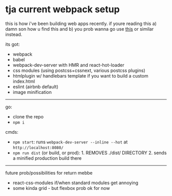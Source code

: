 # tja current webpack setup

this is how i've been building web apps recently. if youre reading this a) damn son how u find this and b) you prob wanna go use [this](https://github.com/gaearon/react-hot-boilerplate) or similar instead.

its got:
- webpack
- babel
- webpack-dev-server with HMR and react-hot-loader
- css modules (using postcss+cssnext, various postcss plugins)
- htmlplugin w/ handlebars template if you want to build a custom index.html
- eslint (airbnb default)
- image minification

---

go:
- clone the repo
- `npm i`

cmds:
- `npm start`: runs `webpack-dev-server --inline --hot` at `http://localhost:8080/`
- `npm run dist` (or build, or prod): 1. REMOVES ./dist/ DIRECTORY 2. sends a minified production build there

---

future prob/possibilities for return mebbe
- react-css-modules if/when standard modules get annoying
- some kinda grid - but flexbox prob ok for now